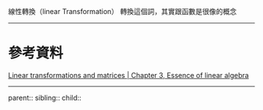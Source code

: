 線性轉換（linear Transformation）
轉換這個詞，其實跟函數是很像的概念

- - -
# 參考資料
[Linear transformations and matrices | Chapter 3, Essence of linear algebra](https://www.youtube.com/watch?v=kYB8IZa5AuE&t=46s)
- - -
parent::
sibling::
child::